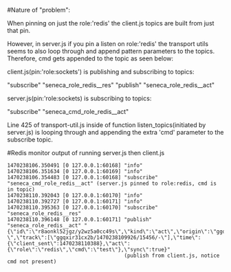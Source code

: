 #Nature of "problem":

When pinning on just the role:'redis' the client.js topics are built from just that pin.

However, in server.js if you pin a listen on role:'redis' the transport utils seems to also loop through and append
pattern parameters to the topics. Therefore, cmd gets appended to the topic as seen below:

client.js(pin:'role:sockets') is publishing and subscribing to topics:

"subscribe" "seneca_role_redis__res"
"publish" "seneca_role_redis__act"

server.js(pin:'role:sockets) is subscribing to topics:

"subscribe" "seneca_cmd_role_redis__act"

Line 425 of transport-util.js inside of function listen_topics(initiated by server.js) is looping through and appending 
the extra 'cmd' parameter to the subscribe topic.

#Redis monitor output of running server.js then client.js

```
1470238106.350491 [0 127.0.0.1:60168] "info"
1470238106.351634 [0 127.0.0.1:60169] "info"
1470238106.354483 [0 127.0.0.1:60168] "subscribe" "seneca_cmd_role_redis__act" (server.js pinned to role:redis, cmd is in topic)
1470238110.392043 [0 127.0.0.1:60170] "info"
1470238110.392727 [0 127.0.0.1:60171] "info"
1470238110.395363 [0 127.0.0.1:60170] "subscribe" "seneca_role_redis__res"
1470238110.396148 [0 127.0.0.1:60171] "publish" "seneca_role_redis__act" "{\"id\":\"r8aonkl52jgz/y2wz5a0cc49s\",\"kind\":\"act\",\"origin\":\"ggqxir31cx2b/1470238109926/15456/-\",\"track\":[\"ggqxir31cx2b/1470238109926/15456/-\"],\"time\":{\"client_sent\":1470238110388},\"act\":{\"role\":\"redis\",\"cmd\":\"test\"},\"sync\":true}"
                                      (publish from client.js, notice cmd not present)  
```
